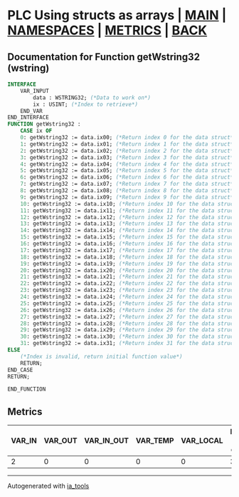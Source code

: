 # PLC Using structs as arrays | [MAIN] | [NAMESPACES] | [METRICS] | [BACK]  

## Documentation for Function getWstring32 (wstring)  

```pascal
INTERFACE
    VAR_INPUT
        data : WSTRING32; (*Data to work on*)
        ix : USINT; (*Index to retrieve*)
    END_VAR
END_INTERFACE
FUNCTION getWstring32 :
    CASE ix OF
	0: getWstring32 := data.ix00; (*Return index 0 for the data struct*)
	1: getWstring32 := data.ix01; (*Return index 1 for the data struct*)
	2: getWstring32 := data.ix02; (*Return index 2 for the data struct*)
	3: getWstring32 := data.ix03; (*Return index 3 for the data struct*)
	4: getWstring32 := data.ix04; (*Return index 4 for the data struct*)
	5: getWstring32 := data.ix05; (*Return index 5 for the data struct*)
	6: getWstring32 := data.ix06; (*Return index 6 for the data struct*)
	7: getWstring32 := data.ix07; (*Return index 7 for the data struct*)
	8: getWstring32 := data.ix08; (*Return index 8 for the data struct*)
	9: getWstring32 := data.ix09; (*Return index 9 for the data struct*)
	10: getWstring32 := data.ix10; (*Return index 10 for the data struct*)
	11: getWstring32 := data.ix11; (*Return index 11 for the data struct*)
	12: getWstring32 := data.ix12; (*Return index 12 for the data struct*)
	13: getWstring32 := data.ix13; (*Return index 13 for the data struct*)
	14: getWstring32 := data.ix14; (*Return index 14 for the data struct*)
	15: getWstring32 := data.ix15; (*Return index 15 for the data struct*)
	16: getWstring32 := data.ix16; (*Return index 16 for the data struct*)
	17: getWstring32 := data.ix17; (*Return index 17 for the data struct*)
	18: getWstring32 := data.ix18; (*Return index 18 for the data struct*)
	19: getWstring32 := data.ix19; (*Return index 19 for the data struct*)
	20: getWstring32 := data.ix20; (*Return index 20 for the data struct*)
	21: getWstring32 := data.ix21; (*Return index 21 for the data struct*)
	22: getWstring32 := data.ix22; (*Return index 22 for the data struct*)
	23: getWstring32 := data.ix23; (*Return index 23 for the data struct*)
	24: getWstring32 := data.ix24; (*Return index 24 for the data struct*)
	25: getWstring32 := data.ix25; (*Return index 25 for the data struct*)
	26: getWstring32 := data.ix26; (*Return index 26 for the data struct*)
	27: getWstring32 := data.ix27; (*Return index 27 for the data struct*)
	28: getWstring32 := data.ix28; (*Return index 28 for the data struct*)
	29: getWstring32 := data.ix29; (*Return index 29 for the data struct*)
	30: getWstring32 := data.ix30; (*Return index 30 for the data struct*)
	31: getWstring32 := data.ix31; (*Return index 31 for the data struct*)
ELSE
	(*Index is invalid, return initial function value*)
	RETURN;
END_CASE
RETURN;

END_FUNCTION
```

## Metrics  

| VAR_IN | VAR_OUT | VAR_IN_OUT | VAR_TEMP | VAR_LOCAL | Lines of code | Maintainable size |
| ------ | ------- | ---------- | --------- | -------- | ------------- | ----------------- |
| 2 | 0 | 0 | 0 | 0 | 38 | 42 |  

---
Autogenerated with [ia_tools](https://github.com/tkucic/ia_tools)  

[MAIN]: ../../../../index_st.md
[NAMESPACES]: ../../nsList_st.md
[METRICS]: ../../../metrics_st.md
[BACK]: ../nsMain_st.md
